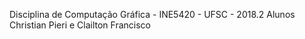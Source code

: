 Disciplina de Computação Gráfica - INE5420 - UFSC - 2018.2
Alunos Christian Pieri e Clailton Francisco
